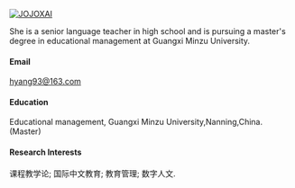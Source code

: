 

[![JOJOXAI](https://img.shields.io/badge/hyang93-github-blue?logo=github)](https://github.com/Hyang93)

She is a senior language teacher in high school and is pursuing a master's degree in educational management at Guangxi Minzu University.
#### Email
hyang93@163.com

#### Education
Educational management, Guangxi Minzu University,Nanning,China.(Master)


#### Research Interests
课程教学论; 国际中文教育; 教育管理; 数字人文.

